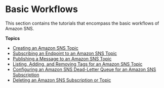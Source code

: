 # Basic Workflows<a name="sns-tutorials-basic-workflows"></a>

This section contains the tutorials that encompass the basic workflows of Amazon SNS\.

**Topics**
+ [Creating an Amazon SNS Topic](sns-tutorial-create-topic.md)
+ [Subscribing an Endpoint to an Amazon SNS Topic](sns-tutorial-create-subscribe-endpoint-to-topic.md)
+ [Publishing a Message to an Amazon SNS Topic](sns-tutorial-publish-message-to-topic.md)
+ [Listing, Adding, and Removing Tags for an Amazon SNS Topic](sns-tutorial-list-add-remove-tags-for-topic.md)
+ [Configuring an Amazon SNS Dead-Letter Queue for an Amazon SNS Subscription](sns-configure-dead-letter-queue.md)
+ [Deleting an Amazon SNS Subscription or Topic](sns-tutorial-delete-subscription-topic.md)